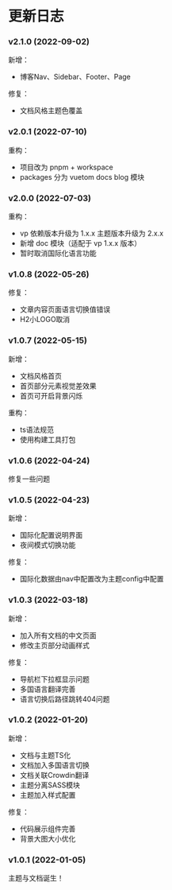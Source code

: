 # 更新日志

### v2.1.0 (2022-09-02)

新增：

- 博客Nav、Sidebar、Footer、Page

修复：

- 文档风格主题色覆盖

### v2.0.1 (2022-07-10)

重构：

- 项目改为 pnpm + workspace
- packages 分为 vuetom docs blog 模块

### v2.0.0 (2022-07-03)

重构：

- vp 依赖版本升级为 1.x.x 主题版本升级为 2.x.x
- 新增 doc 模块（适配于 vp 1.x.x 版本）
- 暂时取消国际化语言功能

### v1.0.8 (2022-05-26)

修复：

- 文章内容页面语言切换值错误
- H2小LOGO取消

### v1.0.7 (2022-05-15)

新增：

- 文档风格首页
- 首页部分元素视觉差效果
- 首页可开启背景闪烁

重构：

- ts语法规范
- 使用构建工具打包

### v1.0.6 (2022-04-24)

修复一些问题

### v1.0.5 (2022-04-23)

新增：

- 国际化配置说明界面
- 夜间模式切换功能

修复：

- 国际化数据由nav中配置改为主题config中配置

### v1.0.3 (2022-03-18)

新增：

- 加入所有文档的中文页面
- 修改主页部分动画样式

修复：

- 导航栏下拉框显示问题
- 多国语言翻译完善
- 语言切换后路径跳转404问题

### v1.0.2 (2022-01-20)

新增：

- 文档与主题TS化
- 文档加入多国语言切换
- 文档关联Crowdin翻译
- 主题分离SASS模块
- 主题加入样式配置

修复：

- 代码展示组件完善
- 背景大图大小优化

### v1.0.1 (2022-01-05)

主题与文档诞生！
